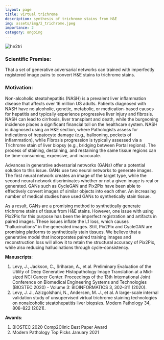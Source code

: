 ```yaml
---
layout: page
title: virtual trichrome
description: synthesis of trichrome stains from H&E
img: assets/img/2_trichrome.jpeg
importance: 2
category: ongoing
---
```


![he2tri](/levylab/assets/img/vtri.gif)

### Scientific Premise:

That a set of generative adversarial networks can trained with imperfectly registered image pairs to convert H&E stains to trichrome stains.

### Motivation:

Non-alcoholic steatohepatitis (NASH) is a prevalent liver inflammation disease that affects over 16 million US adults. Patients diagnosed with NASH have no alcoholic, genetic, metabolic, or medication-based causes for hepatitis and typically experience progressive liver injury and fibrosis. NASH can lead to cirrhosis, liver transplant and death, while the burgeoning incidence places a significant financial toll on the healthcare system. NASH is diagnosed using an H&E section, where Pathologists assess for indications of hepatocyte damage (e.g., ballooning, pockets of inflammation), while Fibrosis progression is typically assessed via a Trichrome stain of liver biopsy (e.g., bridging between Portal regions). The process of staining, destaining, and restaining the same tissue regions can be time-consuming, expensive, and inaccurate.

Advances in generative adversarial networks (GANs) offer a potential solution to this issue. GANs use two neural networks to generate images. The first neural network creates an image of the target type, while the second neural network discriminates whether or not a given image is real or generated. GANs such as CycleGAN and Pix2Pix have been able to effectively convert images of similar objects into each other. An increasing number of medical studies have used GANs to synthetically stain tissue.

As a result, GANs are a promising method to synthetically generate trichrome stains of tissue from H&E stains. However, one issue with using Pix2Pix for this purpose has been the imperfect registration and artifacts in paired images. These issues inflate the L1 loss, which causes "hallucinations" in the generated images. Still, Pix2Pix and CycleGAN are promising platforms to synthetically stain tissues. We believe that a generative model that incorporates paired training images and reconstruction loss will allow it to retain the structural accuracy of Pix2Pix, while also reducing hallucinations through cycle-consistency.

**Manuscripts**:
1. Levy, J., Jackson, C., Sriharan, A., et al. Preliminary Evaluation of the Utility of Deep Generative Histopathology Image Translation at a Mid-sized NCI Cancer Center. Proceedings of the 13th International Joint Conference on Biomedical Engineering Systems and Technologies (BIOSTEC 2020) - Volume 3: BIOINFORMATICS 3, 302–311 (2020).  
2. Levy, J. J., Azizgolshani, N., Andersen, M. J., et al. A large-scale internal validation study of unsupervised virtual trichrome staining technologies on nonalcoholic steatohepatitis liver biopsies. Modern Pathology 34, 808–822 (2021).

**Awards**:
1. BIOSTEC 2020 Comp2Clinic Best Paper Award
2. Modern Pathology Top Picks January 2021
